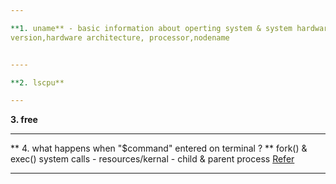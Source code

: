 ```yaml
---

**1. uname** - basic information about operting system & system hardware - provides kernel,kernel release
version,hardware architecture, processor,nodename


----

**2. lscpu**

---
```


**3. free**

---

** 4. what happens when "$command" entered on terminal ? **
fork() & exec() system calls - resources/kernal - child & parent process
[Refer](https://awstip.com/sre-devops-interview-questions-linux-troubleshooting-1b8ffe82c16)

---
